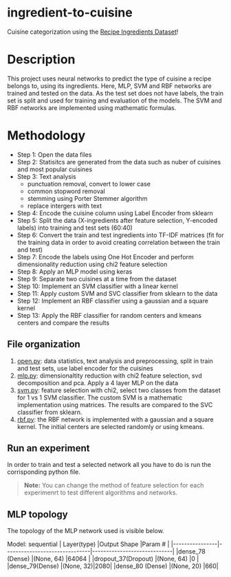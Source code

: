 # ingredient-to-cuisine

Cuisine categorization using the [Recipe Ingredients Dataset](https://www.kaggle.com/kaggle/recipe-ingredients-dataset)!

# Description

This project uses neural networks to predict the type of cuisine a recipe belongs to, using its ingredients. Here, MLP, SVM and RBF networks are trained and tested on the data. As the test set does not have labels, the train set is split and used for training and evaluation of the models.  The SVM and RBF networks are implemented using mathematic formulas.
 
# Methodology

* Step 1: Open the data files
* Step 2: Statisitcs are generated from the data such as nuber of cuisines and most popular cuisines
* Step 3: Text analysis
  * punctuation removal, convert to lower case
  * common stopword removal
  * stemming using Porter Stemmer algorithm
  * replace intergers with text
 * Step 4: Encode the cuisine column using Label Encoder from sklearn
 * Step 5: Split the data (X-ingredients after feature selection, Y-encoded labels)  into training and test sets (60:40)
* Step 6: Convert the train and test ingredients into TF-IDF matrices (fit for the training data in order to avoid creating correlation between the train and test)
* Step 7: Encode the labels using One Hot Encoder and perform dimensionality reduction using chi2 feature selection
* Step 8: Apply an MLP model using keras 
* Step 9: Separate two cuisines at a time from the dataset
* Step 10: Implement an SVM classifier with a linear kernel
* Step 11: Apply custom SVM and SVC classifier from sklearn to the data
* Step 12: Implement an RBF classifier using a gaussian and a square kernel
* Step 13: Apply the RBF classifier for random centers and kmeans centers and compare the results
 
## File organization

 1. [open.py](https://github.com/chrigkou/ingredient-to-cuisine/blob/master/open.py): data statistics, text analysis and preprocessing, split in train and test sets, use label encoder for the cuisines
 2. [mlp.py](https://github.com/chrigkou/ingredient-to-cuisine/blob/master/mlp.py): dimensionaltity reduction with chi2 feature selection, svd decomposition and pca. Apply a 4 layer MLP on the data
 3.  [svm.py](https://github.com/chrigkou/ingredient-to-cuisine/blob/master/svm.py): feature selection with chi2, select two classes from the dataset for 1 vs 1 SVM classifier. The custom SVM is a mathematic implementation using matrices. The results are compared to the SVC classifier from sklearn.
 4. [rbf.py](https://github.com/chrigkou/ingredient-to-cuisine/blob/master/rbf.py): the RBF network is implemented with a gaussian and a square kernel. The initial centers are selected randomly or using kmeans.

 

## Run an experiment

In order to train and test a selected network all you have to do is run the corrisponding python file.

> **Note:** You can change the method of feature selection for each experimenrt to test different algorithms and networks.


## MLP topology

The topology of the MLP network used is visible below.

Model: sequential
|           Layer(type)    |Output Shape                          |Param #                        |
|----------------|-------------------------------|-----------------------------|
|dense_78 (Dense) |(None, 64)            |64064            |
|dropout_37(Dropout)         |(None, 64)             |0          |
|dense_79(Dense)          |(None, 32)|2080|
|dense_80 (Dense) |(None, 20)            |660|

